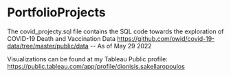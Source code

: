 # PortfolioProjects

The covid_projecty.sql file contains the SQL code towards the exploration of COVID-19 Death and Vaccination Data 
https://github.com/owid/covid-19-data/tree/master/public/data
-- As of May 29 2022

Visualizations can be found at my Tableau Public profile:
https://public.tableau.com/app/profile/dionisis.sakellaropoulos
